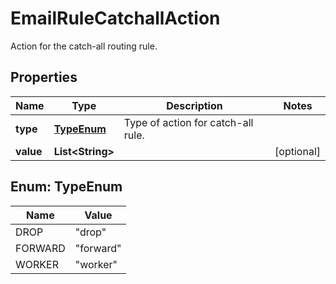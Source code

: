 

# EmailRuleCatchallAction

Action for the catch-all routing rule.

## Properties

| Name | Type | Description | Notes |
|------------ | ------------- | ------------- | -------------|
|**type** | [**TypeEnum**](#TypeEnum) | Type of action for catch-all rule. |  |
|**value** | **List&lt;String&gt;** |  |  [optional] |



## Enum: TypeEnum

| Name | Value |
|---- | -----|
| DROP | &quot;drop&quot; |
| FORWARD | &quot;forward&quot; |
| WORKER | &quot;worker&quot; |



